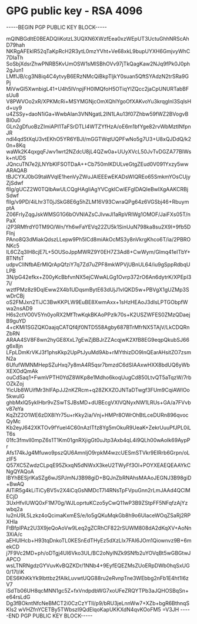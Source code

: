 # GPG public key - RSA 4096

-----BEGIN PGP PUBLIC KEY BLOCK-----

mQINBGdltE0BEADQIiKotzL3UQXN6XWzfEea0xzWEpUT3UctuGhhNRScAhD79hah
NKRgAFEkIR52qTaKpRcH2R3ytL0mzYVht+Ve68xkL9bupUYXH6GmjvyWhC7DIaTh
SoSbjXdsrZhwPNRB5KvUmOSW1sMlSBhOVv97jTkQagKaw2NJq9fPk0J0ph2gJun1
LMflJB/cg3N8iq4C4ytvyB6ERzNMcQiBkpTljkY0suan5QftSYAdzN2trSRa9GPj
MiVwGl5XwnbigL41+U4h5IVnpjFH0IMQfoH5OTiqYlZQcc2jaCpUNURTabBFsUu8
V8PWVOo2xR/XPKMcRi+MSYMGNjcOmXQhlYgoOfXAKvoYu3krqgInl3SqlsHd+uy9
u4ZSSy+daoN1iGa+WwbAIan3VNNgatL2lN1LAu13f07Zhbw59fWZ2BVogvBBI0u0
GLn2gDfuoBzZImiAPI1TaFSrDTLI4WTZYfHzA/oE6m1bfYge82rvWbMztINfpnJR
ndI4qdStXqU3vtEKhO5YR6YBJI/mGGTWqtUQPFwNo5g7U3+U8xQJDdQ/k20n+8Kq
waWk2K4qxgqFJwv1wrt2NZdcU8jL4QZw0a+UUyXVcL50JvTvDGZA77BIWsk+nUDS
JQncuTN7e2jLNYbKlFSOTDaA++Cb750mlKDULveGtgZEud0V091Yxzy5wwARAQAB
tBJCYXJ0bG9taWVqIE1henVyZWuJAlEEEwEKADsWIQREo65SmkmYOsCUjyZjSdwf
fIIg/gUCZ2W0TQIbAwULCQgHAgIiAgYVCgkICwIEFgIDAQIeBwIXgAAKCRBjSdwf
fIIg/v9PD/4iLhr3T0jJSkG8E6g5hZLM16V93CwraQPg64z6VGSbj46+RbuymptA
Z06FrIyZqgJskWMSG1G6bOVNIAZsCJlvwJl1aRpVRIWg1OMOF/JaiFXs05T/nPaX
i2P3RMfrdY0TM9O/Wn/Yh6wFaYEVq22ZU5k1SinUuN798ka8su2X9I+9fb5DFInj
PAno8Q3dMiakQdszLLepw9Ph5ICd8miAkOcMS3y8nVkrgKhco6T/ia/2PBRONKc5
lL6CZq3lH8cjE7L+5OUSoJppMWRZ9Y0EH7Z3Ad8+CwWym/Glmq41eITbY+BTNfsT
udpvClINfbAErMlQrApQfziY7q7Zd7uZPF8mkWPVjUBnUL64/iu9gSppRdbqULPB
3N/pG42efkx+Z00yKcBbfvnNX5ejCWwALGg1Ovrp372rO6An6dytrK/XPEpI37i/
wztfPMz8z9DqIEww2X4b1UDqsmBytE63dUjJ1vlQKD5w+PBVgX1gUZMp3SwDrCBj
oS2FMJxn2TiJC3BwKKPLW9EuBE8XwmAxx+1sHzHEAoJ3dIsLPTGObpfWwa2nsAD9
H6s2ctVO0V5Yn0yoRX2MfTtwKqkBKAoPPzlk70s+K2USZWFES0ZMzQDaejB9guYD
4+cKMi1SGZQKOaajqCATQf4jf0NTD558Agby687BTrMfrNX5TAjV/LkCDQRnZbRN
ARAA4SV8F8wn2hyGE8XxL7gEwZjBBJrZZAcqjwK2XfB8EG9eqpQkubSJ66g6x8jn
LFpLDmKrVKJ3f1phsKkp2UpPtJyuMd9Ab+rMYthizDO9InQEarAHsitZO7zsmN2a
6UfufWMNMHepSZuHxq7y8mA4R5qsr7bmzdC6dSIAAxwHXX8bdUQ6yWbXEXOdQmAk
ouCdSaq1+FwmVPTH0YdZ8WKp8e1Mdho6koqUugCd850LtvQT5aTqzW/7rbOZkZoj
YicUb8WUifMr3hlFApJJ2nKZRcm+q28ZKXZOJNTaDTwgf3FUm9CqiAWIOo5kwuIG
ghbMxlQ5ykIHbr9vZSwTSJBsMD+dUBEcgVXlVQNyxNW1LRUs+GA/a7FVvbv87eYa
KqZtZ2O1WE6zDX8IYr75u+rKky2ia/Vnj+HMPr8OWrOhBtLceDURn896qvocQyMc
Kb2eyJ642XKTOv9fYueI4C60nAzITfz8Yg5mOkuR9UeaK+ZekrUuuPfJPL0iLT6s
01fc3fmvlI0mpZ6s1T1Km01gnRXjigGt0uJtp3Axb4qL4i9QLh00wAoIk69AypPr
Afs174kJg4Mfuwo9pszQU6AmnIjO9rpkM4wzcUESmSTVkr9EIRrb6Grpn/oLzIF5
Q57XC5ZwdzCLpqE95ZkxqN5dNWxX3keU2TWyFf3Ol+POYXEAEQEAAYkCNgQYAQoA
IBYhBESjrlKaSZg6wJSPJmNJ3B98giD+BQJnZbRNAhsMAAoJEGNJ3B98giD+BwAQ
AITiR5g4kLiTiCyBV5v2X4iCqGsNMDcT7l4RNsTpFVpuGnn2rLmJAAd4QClMECjD
3UxHfvIUWQ0xF1M70g/WJLoprtuKCzo5yCwQ11wP3B9ZStpFF5NFqfzAjYzwbq2a
lu2nU9L5Lzkz4oQcimaKxmES/e/lo5gQKuMqkGb8h9o6UIaceWOqZSaRj2RPXHla
FtBfpIPAz2U3X9jeQoAoVw9Leq2gZCRhCF822rSUWM808dA2dKqXV+AoNn3XiA/c
aEHUlHcb+H93tqDnkoTL0KESnEdTHyEz5dXzLIx7FAI6JOm1Qiownvz9B+6mekCD
j7F9Vc2MD+ph/oDTgj4UI6Vko3UL/BC2oNylNZk9SNfb2uYOVqBt5wGBGtwJAPCO
wsLTNRNgdzGYVuvKvBQZKDr/1NNb4+9EyfEQEZMsZUoERpDWb0hqSxUG0/17I/iK
DES6KhKkYk9lbttbz2fAIkLuvwtUQG88ru2eRvnpTne3WEbbg2nFb1E4ht1I6zV7
iSdTb06UH8qcMNN1gc5Z+fxVndpdbWG7xoUFeZRQYTPb3aJQHOSBqSn+e64rsLdG
Dg3fBOkntNfcNeBMCT2i0CzCzYTll/p9/bRU3jeLnnWw7+XZb+bgR6BthnqSKIs2
wVHZfnYCETBy5TWbszI9QdElqoKapUKKXdN4qvKOoFM5
=V3JH
-----END PGP PUBLIC KEY BLOCK-----
